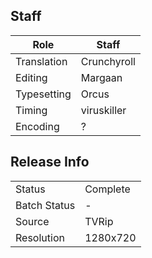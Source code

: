 ## Staff

| Role              | Staff                               |
|-------------------|-------------------------------------|
| Translation       | Crunchyroll                         |
| Editing           | Margaan                             |
| Typesetting       | Orcus                               |
| Timing            | viruskiller                         |
| Encoding          | ?                                   |

## Release Info

|              |           |
|--------------|-----------|
| Status       | Complete  |
| Batch Status | -         |
| Source       | TVRip     |
| Resolution   | 1280x720  |
